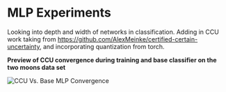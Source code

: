 # MLP Experiments

Looking into depth and width of networks in classification. Adding in CCU work taking from https://github.com/AlexMeinke/certified-certain-uncertainty, and incorporating quantization from torch. 

**Preview of CCU convergence during training and base classifier on the two moons data set**

![CCU Vs. Base MLP Convergence](https://github.com/SLeathersII/MLP_EXP/blob/main/MC_MLP.gif)
